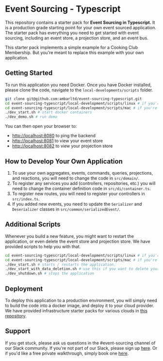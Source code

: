 # Event Sourcing - Typescript

This repository contains a starter pack for **Event Sourcing in Typescript.** It is a production grade starting point 
for your own event sourced application. The starter pack has everything you need to get started with event sourcing, 
including an event store, a projection store, and an event bus.

This starter pack implements a simple example for a Cooking Club Membership. But you're meant to replace this example
with your own application.

## Getting Started

To run this application you need Docker. Once you have Docker installed, please clone the code,
navigate to the `local-developments/scripts` folder.

```bash
git clone git@github.com:ambarltd/event-sourcing-typescript.git
cd event-sourcing-typescript/local-development/scripts/linux # if you're on linux
cd event-sourcing-typescript/local-development/scripts/mac # if you're on mac
./dev_start.sh # start docker containers
./dev_demo.sh # run demo
```

You can then open your browser to:
- [http://localhost:8080](http://localhost:8080) to ping the backend
- [http://localhost:8081](http://localhost:8081) to view your event store
- [http://localhost:8082](http://localhost:8082) to view your projection store

## How to Develop Your Own Application

1. To use your own aggregates, events, commands, queries, projections, and reactions, you will need to change the code 
in `src/domain/`.
2. To register any services you add (controllers, repositories, etc.) you will need to change the container definition
code in `src/di/container.ts`.
3. To register new routes, you will need to register your controllers in `src/index.ts`.
4. If you added new events, you need to update the `Serializer` and `Deserializer` classes in 
`src/common/serializedEvent/`.

## Additional Scripts

Whenever you build a new feature, you might want to restart the application, or even delete the event store and projection
store. We have provided scripts to help you with that.

```bash
cd event-sourcing-typescript/local-development/scripts/linux # if you're on linux
cd event-sourcing-typescript/local-development/scripts/mac # if you're on mac
./dev_start.sh # starts / restarts the application.
./dev_start_with_data_deletion.sh # use this if you want to delete your existing event store, and projection db, and restart fresh.
./dev_shutdown.sh # stops the application
```

## Deployment

To deploy this application to a production environment, you will simply need to build the code into a docker image,
and deploy it to your cloud provider. We have provided infrastructure starter packs for various clouds in [this repository](https://github.com/ambarltd/event-sourcing-cloud-starter-packs).

## Support

If you get stuck, please ask us questions in the #event-sourcing channel of our Slack community.
If you're not part of our Slack, please sign up [here](https://www.launchpass.com/ambar).
Or if you'd like a free private walkthrough, simply book one [here](https://calendly.com/luis-ambar).

